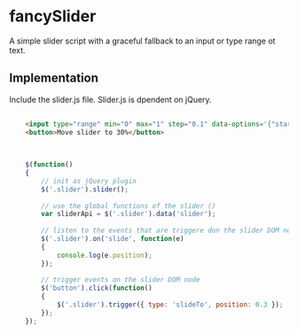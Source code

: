 fancySlider
===========
A simple slider script with a graceful fallback to an input or type range ot text.

Implementation
--------------
Include the slider.js file.
Slider.js is dpendent on jQuery.

``` html
	
	<input type="range" min="0" max="1" step="0.1" data-options='{"startPos": "0"}' name="slider" class="slider">
	<button>Move slider to 30%</button>
	
```

``` javascript
	
	$(function()
	{
		// init as jQuery plugin
		$('.slider').slider();
		
		// use the global functions of the slider ()
		var sliderApi = $('.slider').data('slider');
		
		// listen to the events that are triggere don the slider DOM node.	
		$('.slider').on('slide', function(e)
		{
			console.log(e.position);
		});
		
		// trigger events on the slider DOM node
		$('button').click(function()
		{
			$('.slider').trigger({ type: 'slideTo', position: 0.3 });
		});
	});
	
```